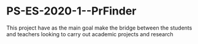 # PS-ES-2020-1--PrFinder
This project have as the main goal make the bridge between the students and teachers looking to carry out academic projects and research
